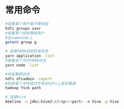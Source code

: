 # 常用命令

```sh
#查看某个用户属于哪些组
hdfs groups user
#查看某个组有哪些用户
#在namenode上
getent group g
```

```sh
# 查看YARN目前所有任务
yarn application -list
#查看各个节点YARN状态
yarn node -list
```

```bash
#检查集群状态
hdfs dfsadmin -report
#检查某个文件或文件夹在hdfs上是否健康
hadoop fsck path
```

```bash
# 连接hive
beeline -u jdbc:hive2://<ip>:<port> -n hive -p hive
```
